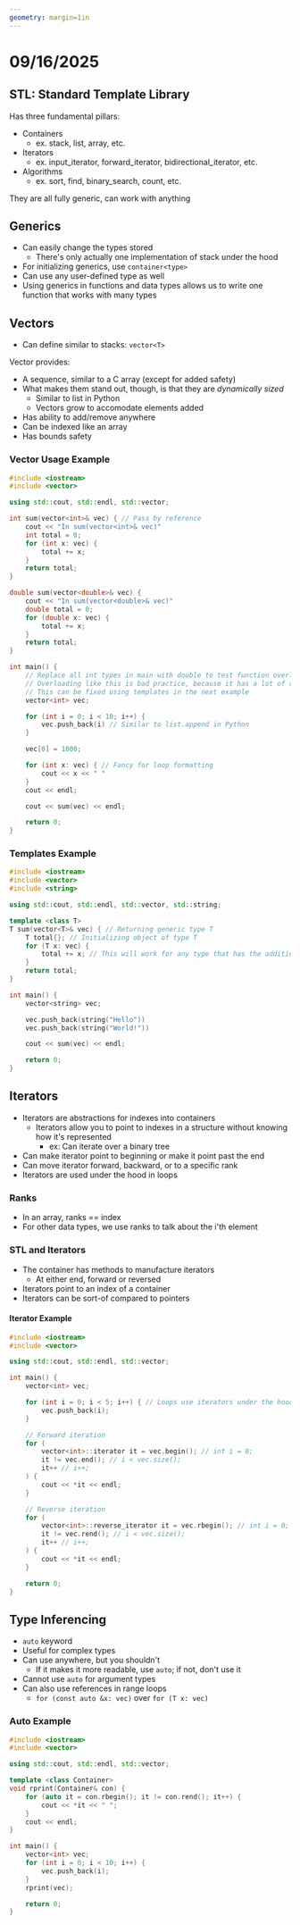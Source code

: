```yaml
---
geometry: margin=1in
---
```


# 09/16/2025
## STL: Standard Template Library
Has three fundamental pillars:

- Containers
    - ex. stack, list, array, etc.
- Iterators
    - ex. input_iterator, forward_iterator, bidirectional_iterator, etc.
- Algorithms
    - ex. sort, find, binary_search, count, etc.

They are all fully generic, can work with anything

## Generics
- Can easily change the types stored
    - There's only actually one implementation of stack under the hood
- For initializing generics, use `container<type>`
- Can use any user-defined type as well
- Using generics in functions and data types allows us to write one function that works with many types

## Vectors
- Can define similar to stacks: `vector<T>`

Vector provides:

- A sequence, similar to a C array (except for added safety)
- What makes them stand out, though, is that they are *dynamically sized*
    - Similar to list in Python
    - Vectors grow to accomodate elements added
- Has ability to add/remove anywhere
- Can be indexed like an array
- Has bounds safety

### Vector Usage Example
```cpp 
#include <iostream>
#include <vector>

using std::cout, std::endl, std::vector;

int sum(vector<int>& vec) { // Pass by reference
    cout << "In sum(vector<int>& vec)"
    int total = 0;
    for (int x: vec) {
        total += x;
    }
    return total;
}

double sum(vector<double>& vec) {
    cout << "In sum(vector<double>& vec)"
    double total = 0;
    for (double x: vec) {
        total += x;
    }
    return total;
}

int main() {
    // Replace all int types in main with double to test function overloading
    // Overloading like this is bad practice, because it has a lot of repeat code
    // This can be fixed using templates in the next example
    vector<int> vec;

    for (int i = 0; i < 10; i++) {
        vec.push_back(i) // Similar to list.append in Python
    }

    vec[0] = 1000;

    for (int x: vec) { // Fancy for loop formatting
        cout << x << " "
    }
    cout << endl;

    cout << sum(vec) << endl;

    return 0;
}
```

### Templates Example
```cpp 
#include <iostream>
#include <vector>
#include <string>

using std::cout, std::endl, std::vector, std::string;

template <class T>
T sum(vector<T>& vec) { // Returning generic type T
    T total{}; // Initializing object of type T
    for (T x: vec) {
        total += x; // This will work for any type that has the addition operation defined
    }
    return total;
}

int main() {
    vector<string> vec;

    vec.push_back(string("Hello"))
    vec.push_back(string("World!"))

    cout << sum(vec) << endl;

    return 0;
}
```

## Iterators
- Iterators are abstractions for indexes into containers
    - Iterators allow you to point to indexes in a structure without knowing how it's represented
        - ex: Can iterate over a binary tree
- Can make iterator point to beginning or make it point past the end
- Can move iterator forward, backward, or to a specific rank
- Iterators are used under the hood in loops

### Ranks
- In an array, ranks == index
- For other data types, we use ranks to talk about the i'th element

### STL and Iterators
- The container has methods to manufacture iterators
    - At either end, forward or reversed
- Iterators point to an index of a container
- Iterators can be sort-of compared to pointers

#### Iterator Example
```cpp
#include <iostream>
#include <vector>

using std::cout, std::endl, std::vector;

int main() {
    vector<int> vec;

    for (int i = 0; i < 5; i++) { // Loops use iterators under the hood
        vec.push_back(i);
    }

    // Forward iteration
    for (
        vector<int>::iterator it = vec.begin(); // int i = 0;
        it != vec.end(); // i < vec.size();
        it++ // i++;
    ) {
        cout << *it << endl;
    }

    // Reverse iteration
    for (
        vector<int>::reverse_iterator it = vec.rbegin(); // int i = 0;
        it != vec.rend(); // i < vec.size();
        it++ // i++;
    ) {
        cout << *it << endl;
    }

    return 0;
}
```

## Type Inferencing
- `auto` keyword
- Useful for complex types
- Can use anywhere, but you shouldn't
    - If it makes it more readable, use `auto`; if not, don't use it
- Cannot use `auto` for argument types
- Can also use references in range loops
    - `for (const auto &x: vec)` over `for (T x: vec)`

### Auto Example
```cpp
#include <iostream>
#include <vector>

using std::cout, std::endl, std::vector;

template <class Container>
void rprint(Container& con) {
    for (auto it = con.rbegin(); it != con.rend(); it++) {
        cout << *it << " ";
    }
    cout << endl;
}

int main() {
    vector<int> vec;
    for (int i = 0; i < 10; i++) {
        vec.push_back(i);
    }
    rprint(vec);

    return 0;
}
```